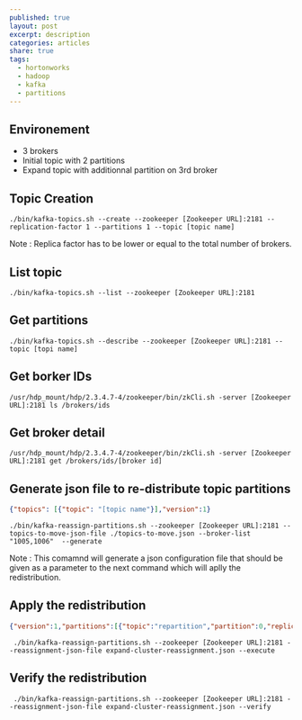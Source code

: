 ```yaml
---
published: true
layout: post
excerpt: description
categories: articles
share: true
tags:
  - hortonworks
  - hadoop
  - kafka
  - partitions
---
```

## Environement
- 3 brokers
- Initial topic with 2 partitions
- Expand topic with additionnal partition on 3rd broker

## Topic Creation
```shell
./bin/kafka-topics.sh --create --zookeeper [Zookeeper URL]:2181 --replication-factor 1 --partitions 1 --topic [topic name]
```
Note : Replica factor has to be lower or equal to the total number of brokers.

## List topic
```shell
./bin/kafka-topics.sh --list --zookeeper [Zookeeper URL]:2181
```

## Get partitions
```shell
./bin/kafka-topics.sh --describe --zookeeper [Zookeeper URL]:2181 --topic [topi name]
```

## Get borker IDs
```shell
/usr/hdp_mount/hdp/2.3.4.7-4/zookeeper/bin/zkCli.sh -server [Zookeeper URL]:2181 ls /brokers/ids
```

## Get broker detail
```shell
/usr/hdp_mount/hdp/2.3.4.7-4/zookeeper/bin/zkCli.sh -server [Zookeeper URL]:2181 get /brokers/ids/[broker id]
```

## Generate json file to re-distribute topic partitions

```json
{"topics": [{"topic": "[topic name"}],"version":1}
```

```shell
./bin/kafka-reassign-partitions.sh --zookeeper [Zookeeper URL]:2181 --topics-to-move-json-file ./topics-to-move.json --broker-list "1005,1006"  --generate
```
Note : This comamnd will generate a json configuration file that should be given as a parameter to the next command which will aplly the redistribution.

## Apply the redistribution
```json
{"version":1,"partitions":[{"topic":"repartition","partition":0,"replicas":[1005]},{"topic":"repartition","partition":1,"replicas":[1006]}]}
```

```shell
 ./bin/kafka-reassign-partitions.sh --zookeeper [Zookeeper URL]:2181 --reassignment-json-file expand-cluster-reassignment.json --execute
```

## Verify the redistribution
```shell
 ./bin/kafka-reassign-partitions.sh --zookeeper [Zookeeper URL]:2181 --reassignment-json-file expand-cluster-reassignment.json --verify
```

